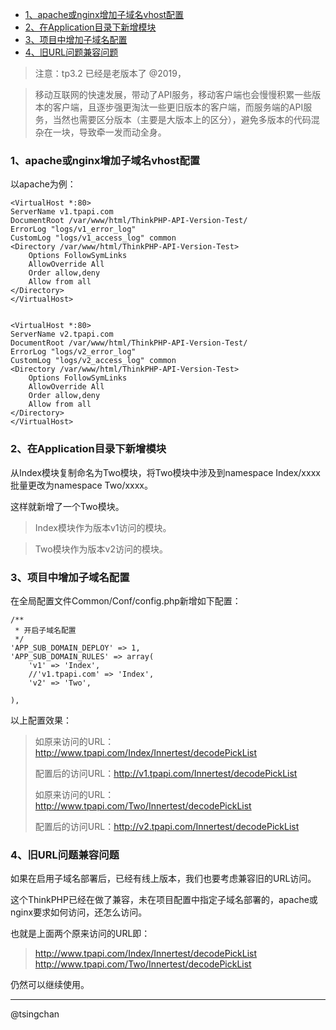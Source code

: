 <!-- TOC -->

- [1、apache或nginx增加子域名vhost配置](#1apache或nginx增加子域名vhost配置)
- [2、在Application目录下新增模块](#2在application目录下新增模块)
- [3、项目中增加子域名配置](#3项目中增加子域名配置)
- [4、旧URL问题兼容问题](#4旧url问题兼容问题)

<!-- /TOC -->

> 注意：tp3.2 已经是老版本了 @2019，

> 移动互联网的快速发展，带动了API服务，移动客户端也会慢慢积累一些版本的客户端，且逐步强更淘汰一些更旧版本的客户端，而服务端的API服务，当然也需要区分版本（主要是大版本上的区分），避免多版本的代码混杂在一块，导致牵一发而动全身。


### 1、apache或nginx增加子域名vhost配置 ###
以apache为例：
	
	<VirtualHost *:80>
	ServerName v1.tpapi.com
	DocumentRoot /var/www/html/ThinkPHP-API-Version-Test/
	ErrorLog "logs/v1_error_log"
	CustomLog "logs/v1_access_log" common
	<Directory /var/www/html/ThinkPHP-API-Version-Test>
	    Options FollowSymLinks
	    AllowOverride All
	    Order allow,deny
	    Allow from all
	</Directory>
	</VirtualHost>


	<VirtualHost *:80>
	ServerName v2.tpapi.com
	DocumentRoot /var/www/html/ThinkPHP-API-Version-Test/
	ErrorLog "logs/v2_error_log"
	CustomLog "logs/v2_access_log" common
	<Directory /var/www/html/ThinkPHP-API-Version-Test>
	    Options FollowSymLinks
	    AllowOverride All
	    Order allow,deny
	    Allow from all
	</Directory>
	</VirtualHost>


### 2、在Application目录下新增模块 ###
从Index模块复制命名为Two模块，将Two模块中涉及到namespace Index/xxxx批量更改为namespace Two/xxxx。

这样就新增了一个Two模块。

> Index模块作为版本v1访问的模块。
 
> Two模块作为版本v2访问的模块。

### 3、项目中增加子域名配置 ###
在全局配置文件Common/Conf/config.php新增如下配置：
    
	/**
     * 开启子域名配置
     */
    'APP_SUB_DOMAIN_DEPLOY' => 1,
    'APP_SUB_DOMAIN_RULES' => array(
        'v1' => 'Index',
		//'v1.tpapi.com' => 'Index',
        'v2' => 'Two',
		
    ),
	
以上配置效果：

> 如原来访问的URL：http://www.tpapi.com/Index/Innertest/decodePickList
> 
> 配置后的访问URL：http://v1.tpapi.com/Innertest/decodePickList
> 
> 
> 如原来访问的URL：http://www.tpapi.com/Two/Innertest/decodePickList
> 
> 配置后的访问URL：http://v2.tpapi.com/Innertest/decodePickList


### 4、旧URL问题兼容问题 ###
如果在启用子域名部署后，已经有线上版本，我们也要考虑兼容旧的URL访问。

这个ThinkPHP已经在做了兼容，未在项目配置中指定子域名部署的，apache或nginx要求如何访问，还怎么访问。

也就是上面两个原来访问的URL即：

> http://www.tpapi.com/Index/Innertest/decodePickList
> http://www.tpapi.com/Two/Innertest/decodePickList

仍然可以继续使用。


----------
@tsingchan 







